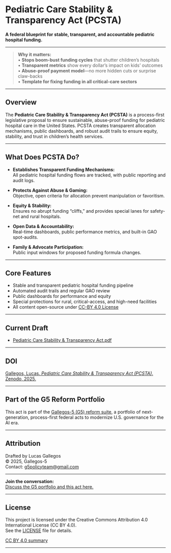# Pediatric Care Stability & Transparency Act (PCSTA)

**A federal blueprint for stable, transparent, and accountable pediatric hospital funding.**

---
> **Why it matters:**  
> • **Stops boom-bust funding cycles** that shutter children’s hospitals  
> • **Transparent metrics** show every dollar’s impact on kids’ outcomes  
> • **Abuse-proof payment model**—no more hidden cuts or surprise claw-backs  
> • **Template for fixing funding in all critical-care sectors**
---
## Overview

The **Pediatric Care Stability & Transparency Act (PCSTA)** is a process-first legislative proposal to ensure sustainable, abuse-proof funding for pediatric hospital care in the United States. PCSTA creates transparent allocation mechanisms, public dashboards, and robust audit trails to ensure equity, stability, and trust in children’s health services.

---

## What Does PCSTA Do?

- **Establishes Transparent Funding Mechanisms:**  
  All pediatric hospital funding flows are tracked, with public reporting and audit logs.

- **Protects Against Abuse & Gaming:**  
  Objective, open criteria for allocation prevent manipulation or favoritism.

- **Equity & Stability:**  
  Ensures no abrupt funding “cliffs,” and provides special lanes for safety-net and rural hospitals.

- **Open Data & Accountability:**  
  Real-time dashboards, public performance metrics, and built-in GAO spot-audits.

- **Family & Advocate Participation:**  
  Public input windows for proposed funding formula changes.

---

## Core Features

- Stable and transparent pediatric hospital funding pipeline
- Automated audit trails and regular GAO review
- Public dashboards for performance and equity
- Special protections for rural, critical-access, and high-need facilities
- All content open-source under [CC-BY 4.0 License](./LICENSE)

---

## Current Draft

- [Pediatric Care Stability & Transparency Act.pdf](./PCSTA.pdf)

---
## DOI

[Gallegos, Lucas. *Pediatric Care Stability & Transparency Act (PCSTA)*. Zenodo, 2025.](https://doi.org/10.5281/zenodo.16627484)
****

## Part of the G5 Reform Portfolio

This act is part of the [Gallegos-5 (G5) reform suite](https://github.com/Gallegos-5), a portfolio of next-generation, process-first federal acts to modernize U.S. governance for the AI era.

---

## Attribution

Drafted by Lucas Gallegos  
© 2025, Gallegos-5  
Contact: g5policyteam@gmail.com

---

**Join the conversation:**  
[Discuss the G5 portfolio and this act here.](https://github.com/Gallegos-5/G5-Portfolio/discussions)

---


## License

This project is licensed under the Creative Commons Attribution 4.0 International License (CC BY 4.0).  
See the [LICENSE](./LICENSE) file for details.

[CC BY 4.0 summary](https://creativecommons.org/licenses/by/4.0/)

---
